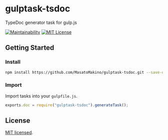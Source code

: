 # gulptask-tsdoc

TypeDoc generator task for gulp.js

[![Maintainability](https://api.codeclimate.com/v1/badges/31e5e15dd3eb950d6b3a/maintainability)](https://codeclimate.com/github/MasatoMakino/gulptask-tsdoc/maintainability)
[![MIT License](http://img.shields.io/badge/license-MIT-blue.svg?style=flat)](LICENSE)

## Getting Started

### Install

```bash
npm install https://github.com/MasatoMakino/gulptask-tsdoc.git --save-dev
```

### Import

Import tasks into your `gulpfile.js`.

```gulpfile.js
exports.doc = require("gulptask-tsdoc").generateTask();
```

## License

[MIT licensed](LICENSE).
